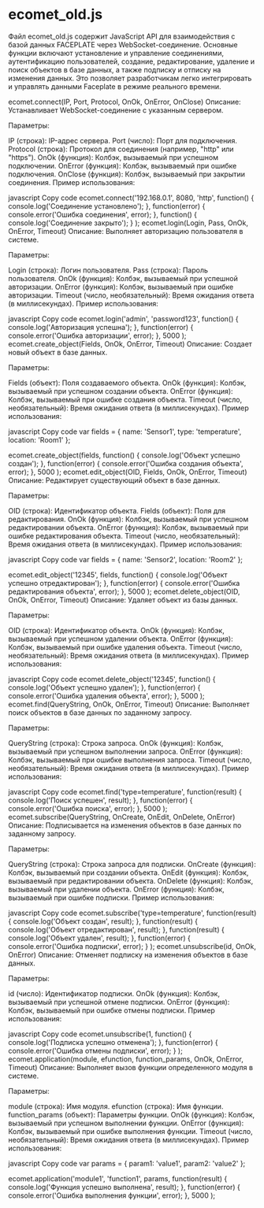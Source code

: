 # ecomet_old.js

Файл ecomet_old.js содержит JavaScript API для взаимодействия с базой данных FACEPLATE через WebSocket-соединение. Основные функции включают установление и управление соединениями, аутентификацию пользователей, создание, редактирование, удаление и поиск объектов в базе данных, а также подписку и отписку на изменения данных. Это позволяет разработчикам легко интегрировать и управлять данными Faceplate в режиме реального времени.

ecomet.connect(IP, Port, Protocol, OnOk, OnError, OnClose)
Описание: Устанавливает WebSocket-соединение с указанным сервером.

Параметры:

IP (строка): IP-адрес сервера.
Port (число): Порт для подключения.
Protocol (строка): Протокол для соединения (например, "http" или "https").
OnOk (функция): Колбэк, вызываемый при успешном подключении.
OnError (функция): Колбэк, вызываемый при ошибке подключения.
OnClose (функция): Колбэк, вызываемый при закрытии соединения.
Пример использования:

javascript
Copy code
ecomet.connect('192.168.0.1', 8080, 'http',
function() {
console.log('Соединение установлено');
},
function(error) {
console.error('Ошибка соединения', error);
},
function() {
console.log('Соединение закрыто');
}
);
ecomet.login(Login, Pass, OnOk, OnError, Timeout)
Описание: Выполняет авторизацию пользователя в системе.

Параметры:

Login (строка): Логин пользователя.
Pass (строка): Пароль пользователя.
OnOk (функция): Колбэк, вызываемый при успешной авторизации.
OnError (функция): Колбэк, вызываемый при ошибке авторизации.
Timeout (число, необязательный): Время ожидания ответа (в миллисекундах).
Пример использования:

javascript
Copy code
ecomet.login('admin', 'password123',
function() {
console.log('Авторизация успешна');
},
function(error) {
console.error('Ошибка авторизации', error);
},
5000
);
ecomet.create_object(Fields, OnOk, OnError, Timeout)
Описание: Создает новый объект в базе данных.

Параметры:

Fields (объект): Поля создаваемого объекта.
OnOk (функция): Колбэк, вызываемый при успешном создании объекта.
OnError (функция): Колбэк, вызываемый при ошибке создания объекта.
Timeout (число, необязательный): Время ожидания ответа (в миллисекундах).
Пример использования:

javascript
Copy code
var fields = {
name: 'Sensor1',
type: 'temperature',
location: 'Room1'
};

ecomet.create_object(fields,
function() {
console.log('Объект успешно создан');
},
function(error) {
console.error('Ошибка создания объекта', error);
},
5000
);
ecomet.edit_object(OID, Fields, OnOk, OnError, Timeout)
Описание: Редактирует существующий объект в базе данных.

Параметры:

OID (строка): Идентификатор объекта.
Fields (объект): Поля для редактирования.
OnOk (функция): Колбэк, вызываемый при успешном редактировании объекта.
OnError (функция): Колбэк, вызываемый при ошибке редактирования объекта.
Timeout (число, необязательный): Время ожидания ответа (в миллисекундах).
Пример использования:

javascript
Copy code
var fields = {
name: 'Sensor2',
location: 'Room2'
};

ecomet.edit_object('12345', fields,
function() {
console.log('Объект успешно отредактирован');
},
function(error) {
console.error('Ошибка редактирования объекта', error);
},
5000
);
ecomet.delete_object(OID, OnOk, OnError, Timeout)
Описание: Удаляет объект из базы данных.

Параметры:

OID (строка): Идентификатор объекта.
OnOk (функция): Колбэк, вызываемый при успешном удалении объекта.
OnError (функция): Колбэк, вызываемый при ошибке удаления объекта.
Timeout (число, необязательный): Время ожидания ответа (в миллисекундах).
Пример использования:

javascript
Copy code
ecomet.delete_object('12345',
function() {
console.log('Объект успешно удален');
},
function(error) {
console.error('Ошибка удаления объекта', error);
},
5000
);
ecomet.find(QueryString, OnOk, OnError, Timeout)
Описание: Выполняет поиск объектов в базе данных по заданному запросу.

Параметры:

QueryString (строка): Строка запроса.
OnOk (функция): Колбэк, вызываемый при успешном выполнении запроса.
OnError (функция): Колбэк, вызываемый при ошибке выполнения запроса.
Timeout (число, необязательный): Время ожидания ответа (в миллисекундах).
Пример использования:

javascript
Copy code
ecomet.find('type=temperature',
function(result) {
console.log('Поиск успешен', result);
},
function(error) {
console.error('Ошибка поиска', error);
},
5000
);
ecomet.subscribe(QueryString, OnCreate, OnEdit, OnDelete, OnError)
Описание: Подписывается на изменения объектов в базе данных по заданному запросу.

Параметры:

QueryString (строка): Строка запроса для подписки.
OnCreate (функция): Колбэк, вызываемый при создании объекта.
OnEdit (функция): Колбэк, вызываемый при редактировании объекта.
OnDelete (функция): Колбэк, вызываемый при удалении объекта.
OnError (функция): Колбэк, вызываемый при ошибке подписки.
Пример использования:

javascript
Copy code
ecomet.subscribe('type=temperature',
function(result) {
console.log('Объект создан', result);
},
function(result) {
console.log('Объект отредактирован', result);
},
function(result) {
console.log('Объект удален', result);
},
function(error) {
console.error('Ошибка подписки', error);
}
);
ecomet.unsubscribe(id, OnOk, OnError)
Описание: Отменяет подписку на изменения объектов в базе данных.

Параметры:

id (число): Идентификатор подписки.
OnOk (функция): Колбэк, вызываемый при успешной отмене подписки.
OnError (функция): Колбэк, вызываемый при ошибке отмены подписки.
Пример использования:

javascript
Copy code
ecomet.unsubscribe(1,
function() {
console.log('Подписка успешно отменена');
},
function(error) {
console.error('Ошибка отмены подписки', error);
}
);
ecomet.application(module, efunction, function_params, OnOk, OnError, Timeout)
Описание: Выполняет вызов функции определенного модуля в системе.

Параметры:

module (строка): Имя модуля.
efunction (строка): Имя функции.
function_params (объект): Параметры функции.
OnOk (функция): Колбэк, вызываемый при успешном выполнении функции.
OnError (функция): Колбэк, вызываемый при ошибке выполнения функции.
Timeout (число, необязательный): Время ожидания ответа (в миллисекундах).
Пример использования:

javascript
Copy code
var params = {
param1: 'value1',
param2: 'value2'
};

ecomet.application('module1', 'function1', params,
function(result) {
console.log('Функция успешно выполнена', result);
},
function(error) {
console.error('Ошибка выполнения функции', error);
},
5000
);
